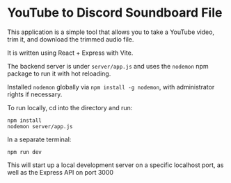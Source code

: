 # YouTube to Discord Soundboard File

This application is a simple tool that allows you to take a YouTube video, trim it, and download the trimmed audio file.

It is written using React + Express with Vite.

The backend server is under `server/app.js` and uses the `nodemon` npm package to run it with hot reloading.

Installed `nodemon` globally via `npm install -g nodemon`, with administrator rights if necessary.

To run locally, cd into the directory and run:

```
npm install
nodemon server/app.js
```

In a separate terminal:

```
npm run dev
```

This will start up a local development server on a specific localhost port, as well as the Express API on port 3000
